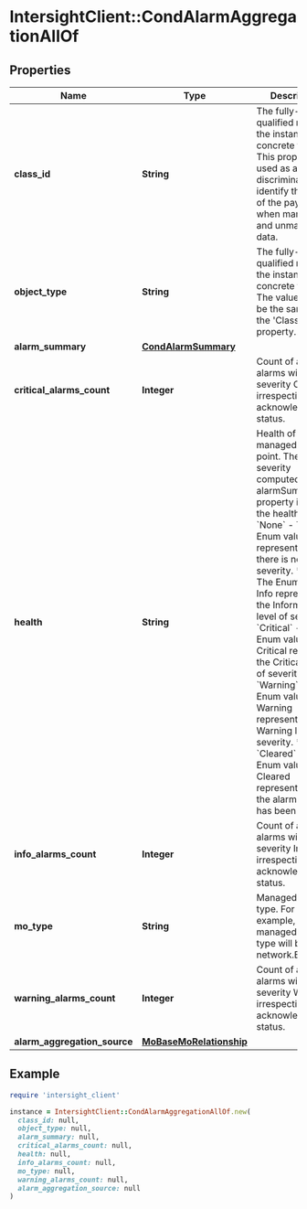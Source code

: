 # IntersightClient::CondAlarmAggregationAllOf

## Properties

| Name | Type | Description | Notes |
| ---- | ---- | ----------- | ----- |
| **class_id** | **String** | The fully-qualified name of the instantiated, concrete type. This property is used as a discriminator to identify the type of the payload when marshaling and unmarshaling data. | [default to &#39;cond.AlarmAggregation&#39;] |
| **object_type** | **String** | The fully-qualified name of the instantiated, concrete type. The value should be the same as the &#39;ClassId&#39; property. | [default to &#39;cond.AlarmAggregation&#39;] |
| **alarm_summary** | [**CondAlarmSummary**](CondAlarmSummary.md) |  | [optional] |
| **critical_alarms_count** | **Integer** | Count of all alarms with severity Critical, irrespective of acknowledgement status. | [optional] |
| **health** | **String** | Health of the managed end point. The highest severity computed from alarmSummary property is set as the health. * &#x60;None&#x60; - The Enum value None represents that there is no severity. * &#x60;Info&#x60; - The Enum value Info represents the Informational level of severity. * &#x60;Critical&#x60; - The Enum value Critical represents the Critical level of severity. * &#x60;Warning&#x60; - The Enum value Warning represents the Warning level of severity. * &#x60;Cleared&#x60; - The Enum value Cleared represents that the alarm severity has been cleared. | [optional][default to &#39;None&#39;] |
| **info_alarms_count** | **Integer** | Count of all alarms with severity Info, irrespective of acknowledgement status. | [optional] |
| **mo_type** | **String** | Managed object type. For example, FI managed object type will be network.Element. | [optional] |
| **warning_alarms_count** | **Integer** | Count of all alarms with severity Warning, irrespective of acknowledgement status. | [optional] |
| **alarm_aggregation_source** | [**MoBaseMoRelationship**](MoBaseMoRelationship.md) |  | [optional] |

## Example

```ruby
require 'intersight_client'

instance = IntersightClient::CondAlarmAggregationAllOf.new(
  class_id: null,
  object_type: null,
  alarm_summary: null,
  critical_alarms_count: null,
  health: null,
  info_alarms_count: null,
  mo_type: null,
  warning_alarms_count: null,
  alarm_aggregation_source: null
)
```

